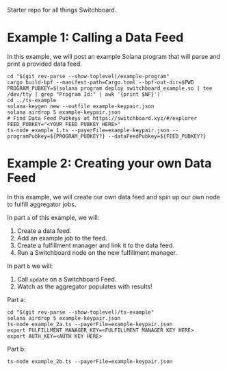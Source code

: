 Starter repo for all things Switchboard.

# Example 1: Calling a Data Feed

In this example, we will post an example Solana program that will parse and
print a provided data feed.

```
cd "$(git rev-parse --show-toplevel)/example-program"
cargo build-bpf --manifest-path=Cargo.toml --bpf-out-dir=$PWD
PROGRAM_PUBKEY=$(solana program deploy switchboard_example.so | tee /dev/tty | grep "Program Id:" | awk '{print $NF}')
cd ../ts-example
solana-keygen new --outfile example-keypair.json
solana airdrop 5 example-keypair.json
# Find Data Feed Pubkeys at https://switchboard.xyz/#/explorer
FEED_PUBKEY="<YOUR FEED PUBKEY HERE>"
ts-node example_1.ts --payerFile=example-keypair.json --programPubkey=${PROGRAM_PUBKEY?} --dataFeedPubkey=${FEED_PUBKEY?}
```

# Example 2: Creating your own Data Feed

In this example, we will create our own data feed and spin up our own node to
fulfill aggregator jobs.

In part `a` of this example, we will:
1. Create a data feed.
1. Add an example job to the feed.
1. Create a fulfillment manager and link it to the data feed.
1. Run a Switchboard node on the new fulfillment manager.

In part `b` we will:
1. Call `update` on a Switchboard Feed.
1. Watch as the aggregator populates with results!

Part a:
```
cd "$(git rev-parse --show-toplevel)/ts-example"
solana airdrop 5 example-keypair.json
ts-node example_2a.ts --payerFile=example-keypair.json
export FULFILLMENT_MANAGER_KEY=<FULFILLMENT MANAGER KEY HERE>
export AUTH_KEY=<AUTH KEY HERE>
```

Part b:
```
ts-node example_2b.ts --payerFile=example-keypair.json
```
